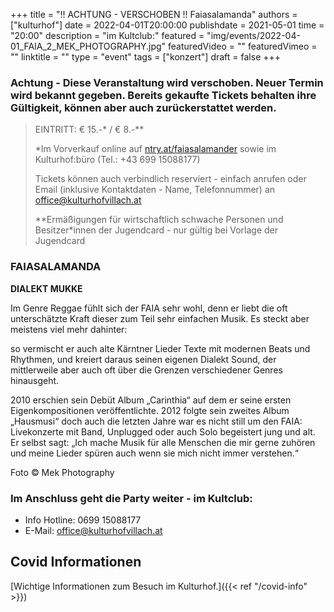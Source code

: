 +++
title = "!! ACHTUNG - VERSCHOBEN !! Faiasalamanda"
authors = ["kulturhof"]
date = 2022-04-01T20:00:00
publishdate = 2021-05-01
time = "20:00"
description = "im Kultclub:"
featured = "img/events/2022-04-01_FAIA_2_MEK_PHOTOGRAPHY.jpg"
featuredVideo = ""
featuredVimeo = ""
linktitle = ""
type = "event"
tags = ["konzert"]
draft = false
+++

### Achtung - Diese Veranstaltung wird verschoben. Neuer Termin wird bekannt gegeben. Bereits gekaufte Tickets behalten ihre Gültigkeit, können aber auch zurückerstattet werden.

>
> EINTRITT: € 15.-\* / € 8.-\*\*
>
> \*Im Vorverkauf online auf [ntry.at/faiasalamander](https://ntry.at/faiasalamander) sowie im Kulturhof:büro (Tel.: +43 699 15088177)
>
>Tickets können auch verbindlich reserviert - einfach anrufen oder Email (inklusive Kontaktdaten - Name, Telefonnummer) an office@kulturhofvillach.at
> 
> \*\*Ermäßigungen für wirtschaftlich schwache Personen und Besitzer*innen der Jugendcard - nur gültig bei Vorlage der Jugendcard


### FAIASALAMANDA

**DIALEKT MUKKE**

Im Genre Reggae fühlt sich der FAIA sehr wohl, denn er liebt die oft unterschätzte Kraft dieser zum Teil sehr einfachen Musik. Es steckt aber meistens viel mehr dahinter:

so vermischt er auch alte Kärntner Lieder Texte mit modernen Beats und Rhythmen, und kreiert daraus seinen eigenen Dialekt Sound, der mittlerweile aber auch oft über die Grenzen verschiedener Genres hinausgeht.

2010 erschien sein Debüt Album „Carinthia“ auf dem er seine ersten Eigenkompositionen veröffentlichte. 2012 folgte sein zweites Album „Hausmusi“ doch auch die letzten Jahre war es nicht still um den FAIA: Livekonzerte mit Band, Unplugged oder auch Solo begeistert jung und alt. Er selbst sagt: „Ich mache Musik für alle Menschen die mir gerne zuhören und meine Lieder spüren auch wenn sie mich nicht immer verstehen.“

Foto © Mek Photography

### Im Anschluss geht die Party weiter - im Kultclub: 


- Info Hotline: 0699 15088177 
- E-Mail: office@kulturhofvillach.at

## Covid Informationen

[Wichtige Informationen zum Besuch im Kulturhof.]({{< ref "/covid-info" >}})
